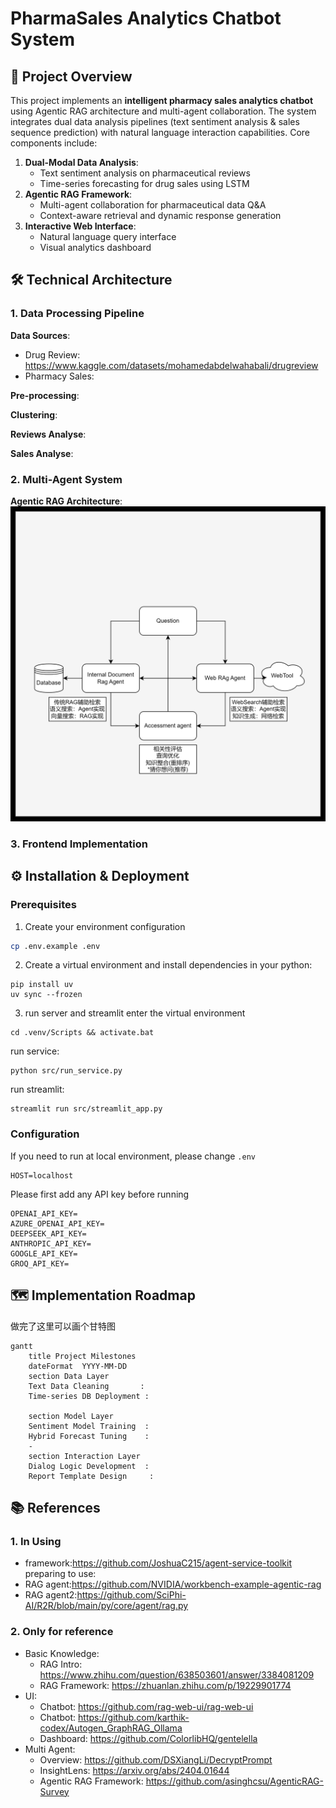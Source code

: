 # PharmaSales Analytics Chatbot System

## 📑 Project Overview  
This project implements an **intelligent pharmacy sales analytics chatbot** using Agentic RAG architecture and multi-agent collaboration. The system integrates dual data analysis pipelines (text sentiment analysis & sales sequence prediction) with natural language interaction capabilities. Core components include:

1. **Dual-Modal Data Analysis**:
   - Text sentiment analysis on pharmaceutical reviews
   - Time-series forecasting for drug sales using LSTM
2. **Agentic RAG Framework**:
   - Multi-agent collaboration for pharmaceutical data Q&A
   - Context-aware retrieval and dynamic response generation
3. **Interactive Web Interface**:
   - Natural language query interface
   - Visual analytics dashboard


## 🛠 Technical Architecture  
### 1. Data Processing Pipeline
**Data Sources**:
- Drug Review: https://www.kaggle.com/datasets/mohamedabdelwahabali/drugreview
- Pharmacy Sales:

**Pre-processing**:

**Clustering**:

**Reviews Analyse**:

**Sales Analyse**:

### 2. Multi-Agent System
**Agentic RAG Architecture**:  
![rag_architecture.png](media\rag_architecture.png)

### 3. Frontend Implementation


## ⚙️ Installation & Deployment
### Prerequisites
1. Create your environment configuration
```sh
cp .env.example .env
```

2. Create a virtual environment and install dependencies in your python:
```commandline
pip install uv
uv sync --frozen
```

3. run server and streamlit
enter the virtual environment
```commandline
cd .venv/Scripts && activate.bat
```
run service:
```commandline
python src/run_service.py
```

run streamlit:
```commandline
streamlit run src/streamlit_app.py
```

### Configuration
If you need to run at local environment, please change `.env`
```.env
HOST=localhost
```

Please first add any API key before running
```.env
OPENAI_API_KEY=
AZURE_OPENAI_API_KEY=
DEEPSEEK_API_KEY=
ANTHROPIC_API_KEY=
GOOGLE_API_KEY=
GROQ_API_KEY=
```

## 🗺 Implementation Roadmap
做完了这里可以画个甘特图
```
gantt
    title Project Milestones
    dateFormat  YYYY-MM-DD
    section Data Layer
    Text Data Cleaning       :
    Time-series DB Deployment :
    
    section Model Layer
    Sentiment Model Training  :
    Hybrid Forecast Tuning    :
    -
    section Interaction Layer
    Dialog Logic Development  :
    Report Template Design     :
```

## 📚 References
### 1. In Using
- framework:https://github.com/JoshuaC215/agent-service-toolkit
preparing to use:
- RAG agent:https://github.com/NVIDIA/workbench-example-agentic-rag
- RAG agent2:https://github.com/SciPhi-AI/R2R/blob/main/py/core/agent/rag.py

### 2. Only for reference
- Basic Knowledge:
  - RAG Intro: https://www.zhihu.com/question/638503601/answer/3384081209
  - RAG Framework: https://zhuanlan.zhihu.com/p/19229901774
- UI: 
  - Chatbot: https://github.com/rag-web-ui/rag-web-ui
  - Chatbot: https://github.com/karthik-codex/Autogen_GraphRAG_Ollama
  - Dashboard: https://github.com/ColorlibHQ/gentelella
- Multi Agent: 
  - Overview: https://github.com/DSXiangLi/DecryptPrompt
  - InsightLens: https://arxiv.org/abs/2404.01644
  - Agentic RAG Framework: https://github.com/asinghcsu/AgenticRAG-Survey